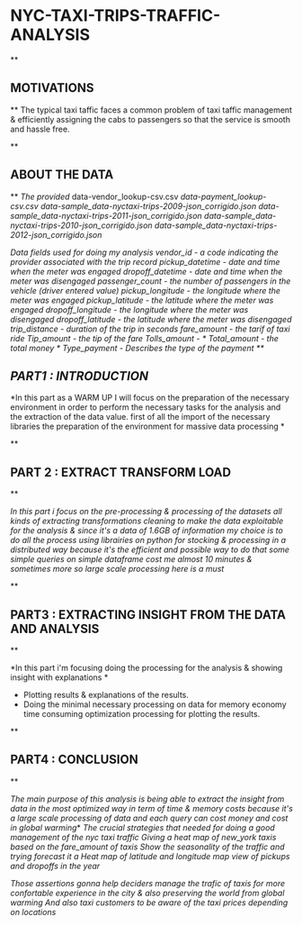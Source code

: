 # NYC-TAXI-TRIPS-TRAFFIC-ANALYSIS

** <h2> MOTIVATIONS </h2>**
The typical taxi taffic faces a common problem of taxi taffic management &amp; efficiently assigning the cabs to passengers so that the service is smooth and hassle free.

** <h2>ABOUT THE DATA </h2>**
*The provided*
<span>data-vendor_lookup-csv.csv</span>
 *data-payment_lookup-csv.csv*
*data-sample_data-nyctaxi-trips-2009-json_corrigido.json*
*data-sample_data-nyctaxi-trips-2011-json_corrigido.json*
*data-sample_data-nyctaxi-trips-2010-json_corrigido.json*
*data-sample_data-nyctaxi-trips-2012-json_corrigido.json*

*Data fields used for doing my analysis*
*vendor_id - a code indicating the provider associated with the trip record*
*pickup_datetime - date and time when the meter was engaged*
*dropoff_datetime - date and time when the meter was disengaged*
*passenger_count - the number of passengers in the vehicle (driver entered value)*
*pickup_longitude - the longitude where the meter was engaged*
*pickup_latitude - the latitude where the meter was engaged*
*dropoff_longitude - the longitude where the meter was disengaged*
*dropoff_latitude - the latitude where the meter was disengaged*
*trip_distance - duration of the trip in seconds*
*fare_amount - the tarif of taxi ride*
*Tip_amount - the tip of the fare*
*Tolls_amount - *
*Total_amount - the total money *
*Type_payment - Describes the type of the payment*
** <h2>PART1 : INTRODUCTION </h2>**
*In this part as a WARM UP I will focus on the preparation of the necessary environment in order to perform the necessary tasks for the analysis and the extraction of the data value. 
first of all the import of the necessary libraries  the preparation of the environment for massive data processing *

** <h2> PART 2 : EXTRACT TRANSFORM LOAD </h2>**

*In this part i focus on the pre-processing & processing of the datasets all kinds of extracting transformations cleaning to make the data exploitable for the analysis & since it's a data of 1.6GB of information my choice is to do all the process using librairies on python for stocking & processing in a distributed way because it's the efficient and possible way to do that some simple queries on simple dataframe cost me almost 10 minutes & sometimes more so large scale processing here is a must*

** <h2>PART3 : EXTRACTING INSIGHT FROM THE DATA AND ANALYSIS </h2>**

*In this part i'm focusing doing the processing for the analysis & showing insight with explanations *
* Plotting results & explanations of the results.
* Doing the minimal necessary processing on data for memory economy time consuming optimization processing for plotting the results. 

** <h2>PART4 : CONCLUSION </h2>**

*The main purpose of this analysis is being able to extract the insight from data in the most optimized way in term of time & memory costs because it's a large scale processing of data and each query can cost money and cost in global warming**
*The crucial strategies that needed for doing a good management of the nyc taxi traffic
Giving a heat map of new_york taxis based on the fare_amount of taxis
Show the seasonality of the traffic and trying forecast it 
a Heat map of latitude and longitude map view of pickups and dropoffs in the year*

*Those assertions gonna help deciders manage the trafic of taxis for more confortable experience in the city & also preserving the world from global warming*
*And also taxi customers to be aware of the taxi prices depending on locations*


